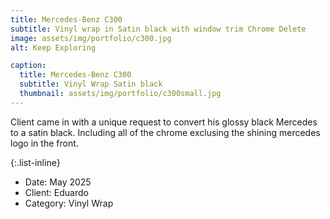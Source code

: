 ```yaml
---
title: Mercedes-Benz C300
subtitle: Vinyl wrap in Satin black with window trim Chrome Delete 
image: assets/img/portfolio/c300.jpg
alt: Keep Exploring

caption:
  title: Mercedes-Benz C300
  subtitle: Vinyl Wrap Satin black
  thumbnail: assets/img/portfolio/c300small.jpg
---
```

Client came in with a unique request to convert his glossy black Mercedes to a satin black. Including all of the chrome exclusing the shining mercedes logo in the front. 

{:.list-inline}
- Date: May 2025
- Client: Eduardo
- Category: Vinyl Wrap

